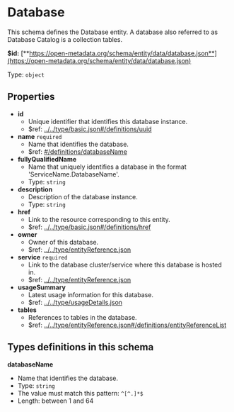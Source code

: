 # Database

This schema defines the Database entity. A database also referred to as Database Catalog is a collection tables.

**$id:** [**https://open-metadata.org/schema/entity/data/database.json**](https://open-metadata.org/schema/entity/data/database.json)

Type: `object`

## Properties

* **id**
  * Unique identifier that identifies this database instance.
  * $ref: [../../type/basic.json\#/definitions/uuid](database.md#....typebasic.jsondefinitionsuuid)
* **name** `required`
  * Name that identifies the database.
  * $ref: [\#/definitions/databaseName](database.md#/definitions/databaseName)
* **fullyQualifiedName**
  * Name that uniquely identifies a database in the format 'ServiceName.DatabaseName'.
  * Type: `string`
* **description**
  * Description of the database instance.
  * Type: `string`
* **href**
  * Link to the resource corresponding to this entity.
  * $ref: [../../type/basic.json\#/definitions/href](database.md#....typebasic.jsondefinitionshref)
* **owner**
  * Owner of this database.
  * $ref: [../../type/entityReference.json](database.md#....typeentityreference.json)
* **service** `required`
  * Link to the database cluster/service where this database is hosted in.
  * $ref: [../../type/entityReference.json](database.md#....typeentityreference.json)
* **usageSummary**
  * Latest usage information for this database.
  * $ref: [../../type/usageDetails.json](database.md#....typeusagedetails.json)
* **tables**
  * References to tables in the database.
  * $ref: [../../type/entityReference.json\#/definitions/entityReferenceList](database.md#....typeentityreference.jsondefinitionsentityreferencelist)

## Types definitions in this schema

**databaseName**

* Name that identifies the database.
* Type: `string`
* The value must match this pattern: `^[^.]*$`
* Length: between 1 and 64

